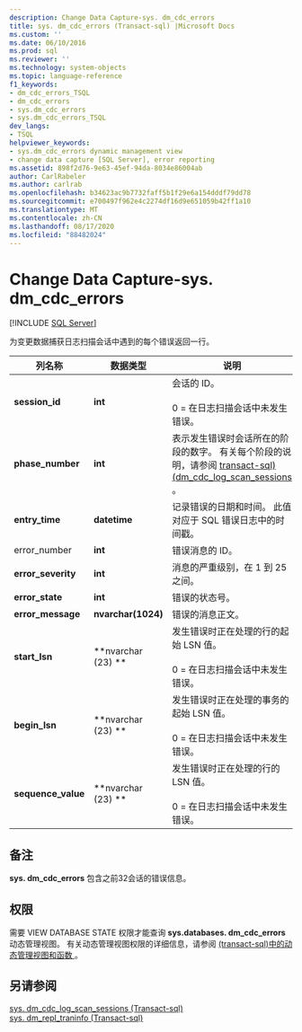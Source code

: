 ```yaml
---
description: Change Data Capture-sys. dm_cdc_errors
title: sys. dm_cdc_errors (Transact-sql) |Microsoft Docs
ms.custom: ''
ms.date: 06/10/2016
ms.prod: sql
ms.reviewer: ''
ms.technology: system-objects
ms.topic: language-reference
f1_keywords:
- dm_cdc_errors_TSQL
- dm_cdc_errors
- sys.dm_cdc_errors
- sys.dm_cdc_errors_TSQL
dev_langs:
- TSQL
helpviewer_keywords:
- sys.dm_cdc_errors dynamic management view
- change data capture [SQL Server], error reporting
ms.assetid: 898f2d76-9e63-45ef-94da-8034e86004ab
author: CarlRabeler
ms.author: carlrab
ms.openlocfilehash: b34623ac9b7732faff5b1f29e6a154dddf79dd78
ms.sourcegitcommit: e700497f962e4c2274df16d9e651059b42ff1a10
ms.translationtype: MT
ms.contentlocale: zh-CN
ms.lasthandoff: 08/17/2020
ms.locfileid: "88482024"
---
```

# <a name="change-data-capture---sysdm_cdc_errors"></a>Change Data Capture-sys. dm_cdc_errors
[!INCLUDE [SQL Server](../../includes/applies-to-version/sqlserver.md)]

  为变更数据捕获日志扫描会话中遇到的每个错误返回一行。  
 
 
|列名称|数据类型|说明|  
|-----------------|---------------|-----------------|  
|**session_id**|**int**|会话的 ID。<br /><br /> 0 = 在日志扫描会话中未发生错误。|  
|**phase_number**|**int**|表示发生错误时会话所在的阶段的数字。 有关每个阶段的说明，请参阅 [transact-sql&#41;&#40;dm_cdc_log_scan_sessions ](../../relational-databases/system-dynamic-management-views/change-data-capture-sys-dm-cdc-log-scan-sessions.md)。|  
|**entry_time**|**datetime**|记录错误的日期和时间。 此值对应于 SQL 错误日志中的时间戳。|  
|error_number|**int**|错误消息的 ID。|  
|**error_severity**|**int**|消息的严重级别，在 1 到 25 之间。|  
|**error_state**|**int**|错误的状态号。|  
|**error_message**|**nvarchar(1024)**|错误的消息正文。|  
|**start_lsn**|**nvarchar (23) **|发生错误时正在处理的行的起始 LSN 值。<br /><br /> 0 = 在日志扫描会话中未发生错误。|  
|**begin_lsn**|**nvarchar (23) **|发生错误时正在处理的事务的起始 LSN 值。<br /><br /> 0 = 在日志扫描会话中未发生错误。|  
|**sequence_value**|**nvarchar (23) **|发生错误时正在处理的行的 LSN 值。<br /><br /> 0 = 在日志扫描会话中未发生错误。|  
  
## <a name="remarks"></a>备注  
 **sys. dm_cdc_errors** 包含之前32会话的错误信息。  
  
## <a name="permissions"></a>权限  
 需要 VIEW DATABASE STATE 权限才能查询 **sys.databases. dm_cdc_errors** 动态管理视图。 有关动态管理视图权限的详细信息，请参阅 [&#40;transact-sql&#41;中的动态管理视图和函数 ](~/relational-databases/system-dynamic-management-views/system-dynamic-management-views.md)。  
  
## <a name="see-also"></a>另请参阅  
 [sys. dm_cdc_log_scan_sessions &#40;Transact-sql&#41;](../../relational-databases/system-dynamic-management-views/change-data-capture-sys-dm-cdc-log-scan-sessions.md)   
 [sys. dm_repl_traninfo &#40;Transact-sql&#41;](../../relational-databases/system-dynamic-management-views/sys-dm-repl-traninfo-transact-sql.md)  
  
  

